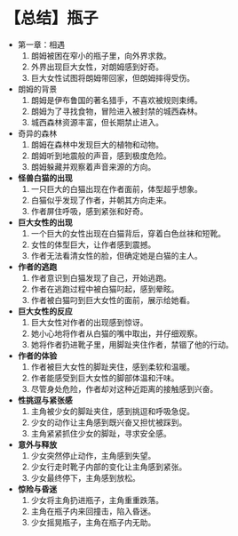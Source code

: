 # 【总结】瓶子

-   第一章：相遇
    1.  朗姆被困在窄小的瓶子里，向外界求救。
    2.  外界出现巨大女性，对朗姆感到好奇。
    3.  巨大女性试图将朗姆带回家，但朗姆摔得受伤。
-   朗姆的背景
    1.  朗姆是伊布鲁国的著名猎手，不喜欢被规则束缚。
    2.  朗姆为了寻找食物，冒险进入被封禁的城西森林。
    3.  城西森林资源丰富，但长期禁止进入。
-   奇异的森林
    1.  朗姆在森林中发现巨大的植物和动物。
    2.  朗姆听到地震般的声音，感到极度危险。
    3.  朗姆躲藏并观察着声音来源的方向。
-   **怪兽白猫的出现**
    1.  一只巨大的白猫出现在作者面前，体型超乎想象。
    2.  白猫似乎发现了作者，并朝其方向走来。
    3.  作者屏住呼吸，感到紧张和好奇。
-   **巨大女性的出现**
    1.  一个巨大的女性出现在白猫背后，穿着白色丝袜和短靴。
    2.  女性的体型巨大，让作者感到震撼。
    3.  作者无法看清女性的脸，但确定她是白猫的主人。
-   **作者的逃跑**
    1.  作者意识到白猫发现了自己，开始逃跑。
    2.  作者在逃跑过程中被白猫叼起，感到晕眩。
    3.  作者被白猫叼到巨大女性的面前，展示给她看。
-   **巨大女性的反应**
    1.  巨大女性对作者的出现感到惊讶。
    2.  她小心地将作者从白猫的嘴中取出，并仔细观察。
    3.  她将作者扔进靴子里，用脚趾夹住作者，禁锢了他的行动。
-   **作者的体验**
    1.  作者被巨大女性的脚趾夹住，感到柔软和温暖。
    2.  作者能感受到巨大女性的脚部体温和汗味。
    3.  尽管身处危险，作者却对这种近距离的接触感到兴奋。
-   **性挑逗与紧张感**
    1.  主角被少女的脚趾夹住，感到挑逗和呼吸急促。
    2.  少女的动作让主角感到既兴奋又担忧被踩到。
    3.  主角紧紧抓住少女的脚趾，寻求安全感。
-   **意外与释放**
    1.  少女突然停止动作，主角感到失望。
    2.  少女行走时靴子内部的变化让主角感到紧张。
    3.  少女最终停下，主角感到放松。
-   **惊险与昏迷**
    1.  少女将主角扔进瓶子，主角重重跌落。
    2.  主角在瓶子内来回撞击，陷入昏迷。
    3.  少女摇晃瓶子，主角在瓶子内无助。